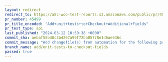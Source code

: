 ```yaml
---
layout: redirect
redirect_to: https://a8c-woo-test-reports.s3.amazonaws.com/public/pr/45499/api/index.html
pr_number: 45499
pr_title_encoded: "Add+unit+tests+to+Checkout+Additional+Fields"
pr_test_type: api
last_published: "2024-03-12 10:50:38 +0000"
commit_sha: aebaf58b40c3b4207a90f72bb05778e1d6ae636c
commit_message: "Add changefile(s) from automation for the following project(s): wooco…"
branch_name: add/unit-tests-to-checkout-fields
passed: true
---
```

